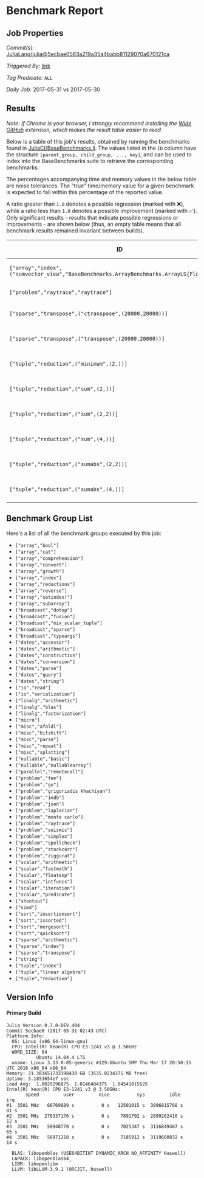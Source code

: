 # Benchmark Report

## Job Properties

*Commit(s):* [JuliaLang/julia@5ecbae0563a219a35a4babb81129070a670121ca](https://github.com/JuliaLang/julia/commit/5ecbae0563a219a35a4babb81129070a670121ca)

*Triggered By:* [link](https://github.com/JuliaLang/julia/commit/5ecbae0563a219a35a4babb81129070a670121ca#commitcomment-22338517)

*Tag Predicate:* `ALL`

*Daily Job:* 2017-05-31 vs 2017-05-30

## Results

*Note: If Chrome is your browser, I strongly recommend installing the [Wide GitHub](https://chrome.google.com/webstore/detail/wide-github/kaalofacklcidaampbokdplbklpeldpj?hl=en)
extension, which makes the result table easier to read.*

Below is a table of this job's results, obtained by running the benchmarks found in
[JuliaCI/BaseBenchmarks.jl](https://github.com/JuliaCI/BaseBenchmarks.jl). The values
listed in the `ID` column have the structure `[parent_group, child_group, ..., key]`,
and can be used to index into the BaseBenchmarks suite to retrieve the corresponding
benchmarks.

The percentages accompanying time and memory values in the below table are noise tolerances. The "true"
time/memory value for a given benchmark is expected to fall within this percentage of the reported value.

A ratio greater than `1.0` denotes a possible regression (marked with :x:), while a ratio less
than `1.0` denotes a possible improvement (marked with :white_check_mark:). Only significant results - results
that indicate possible regressions or improvements - are shown below (thus, an empty table means that all
benchmark results remained invariant between builds).

| ID | time ratio | memory ratio |
|----|------------|--------------|
| `["array","index",("sumvector_view","BaseBenchmarks.ArrayBenchmarks.ArrayLS{Float32,2}")]` | 1.55 (50%) :x: | 1.00 (1%)  |
| `["problem","raytrace","raytrace"]` | 1.00 (15%)  | 0.98 (1%) :white_check_mark: |
| `["sparse","transpose",("ctranspose",(20000,20000))]` | 1.52 (30%) :x: | 1.00 (1%)  |
| `["sparse","transpose",("transpose",(20000,20000))]` | 1.55 (30%) :x: | 1.00 (1%)  |
| `["tuple","reduction",("minimum",(2,))]` | 0.78 (15%) :white_check_mark: | 1.00 (1%)  |
| `["tuple","reduction",("sum",(2,))]` | 0.82 (15%) :white_check_mark: | 1.00 (1%)  |
| `["tuple","reduction",("sum",(2,2))]` | 0.82 (15%) :white_check_mark: | 1.00 (1%)  |
| `["tuple","reduction",("sum",(4,))]` | 0.82 (15%) :white_check_mark: | 1.00 (1%)  |
| `["tuple","reduction",("sumabs",(2,2))]` | 0.83 (15%) :white_check_mark: | 1.00 (1%)  |
| `["tuple","reduction",("sumabs",(4,))]` | 1.20 (15%) :x: | 1.00 (1%)  |

## Benchmark Group List

Here's a list of all the benchmark groups executed by this job:

- `["array","bool"]`
- `["array","cat"]`
- `["array","comprehension"]`
- `["array","convert"]`
- `["array","growth"]`
- `["array","index"]`
- `["array","reductions"]`
- `["array","reverse"]`
- `["array","setindex!"]`
- `["array","subarray"]`
- `["broadcast","dotop"]`
- `["broadcast","fusion"]`
- `["broadcast","mix_scalar_tuple"]`
- `["broadcast","sparse"]`
- `["broadcast","typeargs"]`
- `["dates","accessor"]`
- `["dates","arithmetic"]`
- `["dates","construction"]`
- `["dates","conversion"]`
- `["dates","parse"]`
- `["dates","query"]`
- `["dates","string"]`
- `["io","read"]`
- `["io","serialization"]`
- `["linalg","arithmetic"]`
- `["linalg","blas"]`
- `["linalg","factorization"]`
- `["micro"]`
- `["misc","afoldl"]`
- `["misc","bitshift"]`
- `["misc","parse"]`
- `["misc","repeat"]`
- `["misc","splatting"]`
- `["nullable","basic"]`
- `["nullable","nullablearray"]`
- `["parallel","remotecall"]`
- `["problem","fem"]`
- `["problem","go"]`
- `["problem","grigoriadis khachiyan"]`
- `["problem","imdb"]`
- `["problem","json"]`
- `["problem","laplacian"]`
- `["problem","monte carlo"]`
- `["problem","raytrace"]`
- `["problem","seismic"]`
- `["problem","simplex"]`
- `["problem","spellcheck"]`
- `["problem","stockcorr"]`
- `["problem","ziggurat"]`
- `["scalar","arithmetic"]`
- `["scalar","fastmath"]`
- `["scalar","floatexp"]`
- `["scalar","intfuncs"]`
- `["scalar","iteration"]`
- `["scalar","predicate"]`
- `["shootout"]`
- `["simd"]`
- `["sort","insertionsort"]`
- `["sort","issorted"]`
- `["sort","mergesort"]`
- `["sort","quicksort"]`
- `["sparse","arithmetic"]`
- `["sparse","index"]`
- `["sparse","transpose"]`
- `["string"]`
- `["tuple","index"]`
- `["tuple","linear algebra"]`
- `["tuple","reduction"]`

## Version Info

#### Primary Build

```
Julia Version 0.7.0-DEV.404
Commit 5ecbae0 (2017-05-31 02:43 UTC)
Platform Info:
  OS: Linux (x86_64-linux-gnu)
  CPU: Intel(R) Xeon(R) CPU E3-1241 v3 @ 3.50GHz
  WORD_SIZE: 64
           Ubuntu 14.04.4 LTS
  uname: Linux 3.13.0-85-generic #129-Ubuntu SMP Thu Mar 17 20:50:15 UTC 2016 x86_64 x86_64
Memory: 31.383651733398438 GB (3535.0234375 MB free)
Uptime: 3.1853654e7 sec
Load Avg:  1.0029296875  1.0146484375  1.04541015625
Intel(R) Xeon(R) CPU E3-1241 v3 @ 3.50GHz: 
       speed         user         nice          sys         idle          irq
#1  3501 MHz   66769889 s          0 s   12501015 s  3096815768 s         81 s
#2  3501 MHz  276337176 s          0 s    7891792 s  2899262410 s         12 s
#3  3501 MHz   59948770 s          0 s    7025347 s  3116849467 s         65 s
#4  3501 MHz   56971218 s          0 s    7185912 s  3119660832 s         14 s

  BLAS: libopenblas (USE64BITINT DYNAMIC_ARCH NO_AFFINITY Haswell)
  LAPACK: libopenblas64_
  LIBM: libopenlibm
  LLVM: libLLVM-3.9.1 (ORCJIT, haswell)

```
